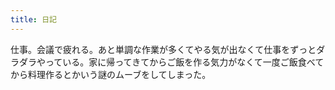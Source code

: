 ```yaml
---
title: 日記
---
```


仕事。会議で疲れる。あと単調な作業が多くてやる気が出なくて仕事をずっとダラダラやっている。家に帰ってきてからご飯を作る気力がなくて一度ご飯食べてから料理作るとかいう謎のムーブをしてしまった。